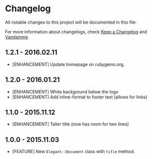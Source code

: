 # Changelog

All notable changes to this project will be documented in this file.

For more information about changelogs, check
[Keep a Changelog](http://keepachangelog.com) and
[Vandamme](http://tech-angels.github.io/vandamme).

## 1.2.1 - 2016.02.11

* [ENHANCEMENT] Update homepage on rubygems.org.

## 1.2.0 - 2016.01.21

* [ENHANCEMENT] White background below the logo
* [ENHANCEMENT] Add inline-format to footer text (allows for links)

## 1.1.0 - 2015.11.12

* [ENHANCEMENT] Taller title (now has room for two lines)

## 1.0.0 - 2015.11.03

* [FEATURE] New `Elegant::Document` class with `title` method.
